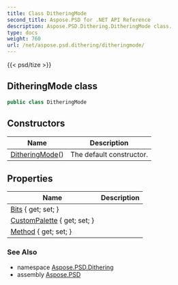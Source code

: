 ```yaml
---
title: Class DitheringMode
second_title: Aspose.PSD for .NET API Reference
description: Aspose.PSD.Dithering.DitheringMode class. 
type: docs
weight: 760
url: /net/aspose.psd.dithering/ditheringmode/
---
```

{{< psd/tize >}}
## DitheringMode class

```csharp
public class DitheringMode
```

## Constructors

| Name | Description |
| --- | --- |
| [DitheringMode](ditheringmode/)() | The default constructor. |

## Properties

| Name | Description |
| --- | --- |
| [Bits](../../aspose.psd.dithering/ditheringmode/bits/) { get; set; } |  |
| [CustomPalette](../../aspose.psd.dithering/ditheringmode/custompalette/) { get; set; } |  |
| [Method](../../aspose.psd.dithering/ditheringmode/method/) { get; set; } |  |

### See Also

* namespace [Aspose.PSD.Dithering](../../aspose.psd.dithering/)
* assembly [Aspose.PSD](../../)


